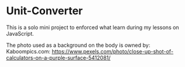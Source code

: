 # Unit-Converter
This is a solo mini project to enforced what learn during my lessons on JavaScript.

The photo used as a background on the body is owned by: Kaboompics.com: https://www.pexels.com/photo/close-up-shot-of-calculators-on-a-purple-surface-5412081/